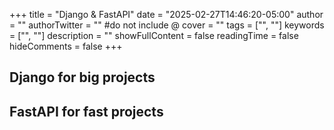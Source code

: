+++
title = "Django & FastAPI"
date = "2025-02-27T14:46:20-05:00"
author = ""
authorTwitter = "" #do not include @
cover = ""
tags = ["", ""]
keywords = ["", ""]
description = ""
showFullContent = false
readingTime = false
hideComments = false
+++

## Django for big projects
## FastAPI for fast projects

